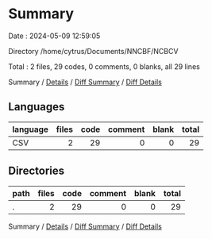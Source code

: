 # Summary

Date : 2024-05-09 12:59:05

Directory /home/cytrus/Documents/NNCBF/NCBCV

Total : 2 files,  29 codes, 0 comments, 0 blanks, all 29 lines

Summary / [Details](details.md) / [Diff Summary](diff.md) / [Diff Details](diff-details.md)

## Languages
| language | files | code | comment | blank | total |
| :--- | ---: | ---: | ---: | ---: | ---: |
| CSV | 2 | 29 | 0 | 0 | 29 |

## Directories
| path | files | code | comment | blank | total |
| :--- | ---: | ---: | ---: | ---: | ---: |
| . | 2 | 29 | 0 | 0 | 29 |

Summary / [Details](details.md) / [Diff Summary](diff.md) / [Diff Details](diff-details.md)